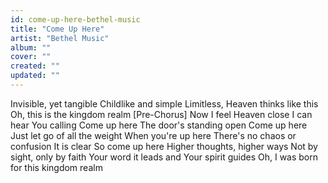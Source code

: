 ```yaml
---
id: come-up-here-bethel-music
title: "Come Up Here"
artist: "Bethel Music"
album: ""
cover: ""
created: ""
updated: ""
---
```


Invisible, yet tangible
Childlike and simple
Limitless, Heaven thinks like this
Oh, this is the kingdom realm
[Pre-Chorus]
Now I feel Heaven close
I can hear You calling
Come up here
The door's standing open
Come up here
Just let go of all the weight
When you're up here
There's no chaos or confusion
It is clear
So come up here
Higher thoughts, higher ways
Not by sight, only by faith
Your word it leads and Your spirit guides
Oh, I was born for this kingdom realm